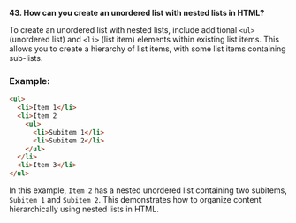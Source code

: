 **43. How can you create an unordered list with nested lists in HTML?**

To create an unordered list with nested lists, include additional `<ul>` (unordered list) and `<li>` (list item) elements within existing list items. This allows you to create a hierarchy of list items, with some list items containing sub-lists.

### **Example:**
```html
<ul>
  <li>Item 1</li>
  <li>Item 2
    <ul>
      <li>Subitem 1</li>
      <li>Subitem 2</li>
    </ul>
  </li>
  <li>Item 3</li>
</ul>
```

In this example, `Item 2` has a nested unordered list containing two subitems, `Subitem 1` and `Subitem 2`. This demonstrates how to organize content hierarchically using nested lists in HTML.
